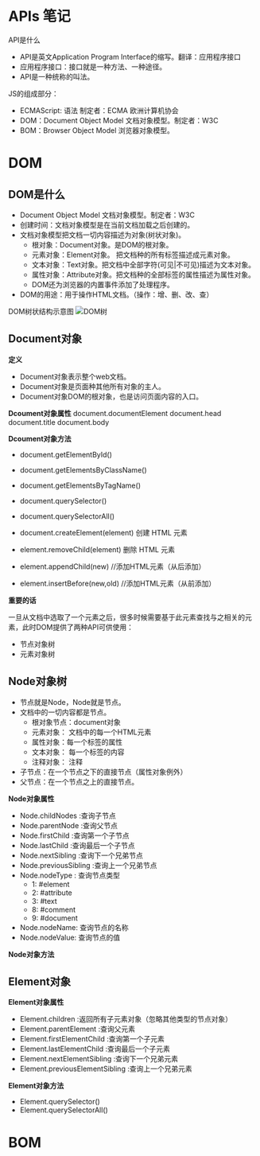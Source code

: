 # APIs 笔记



API是什么
- API是英文Application Program Interface的缩写。翻译：应用程序接口
- 应用程序接口：接口就是一种方法、一种途径。
- API是一种统称的叫法。

JS的组成部分：
- ECMAScript: 语法  制定者：ECMA 欧洲计算机协会
- DOM：Document Object Model 文档对象模型。制定者：W3C
- BOM：Browser Object Model 浏览器对象模型。


# DOM

## DOM是什么
- Document Object Model 文档对象模型。制定者：W3C
- 创建时间：文档对象模型是在当前文档加载之后创建的。
- 文档对象模型把文档一切内容描述为对象(树状对象)。
    - 根对象：Document对象。是DOM的根对象。
    - 元素对象：Element对象。 把文档种的所有标签描述成元素对象。
    - 文本对象：Text对象。把文档中全部字符(可见|不可见)描述为文本对象。
    - 属性对象：Attribute对象。把文档种的全部标签的属性描述为属性对象。
    - DOM还为浏览器的内置事件添加了处理程序。
- DOM的用途：用于操作HTML文档。（操作：增、删、改、查）

DOM树状结构示意图
![DOM树](blob/main/images/ct_htmltree.gif)


## Document对象

**定义**
- Document对象表示整个web文档。
- Document对象是页面种其他所有对象的主人。
- Document对象DOM的根对象，也是访问页面内容的入口。

**Dcoument对象属性**
document.documentElement
document.head
document.title
document.body

**Dcoument对象方法**
- document.getElementById()
- document.getElementsByClassName()
- document.getElementsByTagName()
- document.querySelector()
- document.querySelectorAll()

- document.createElement(element) 创建 HTML 元素
- element.removeChild(element)	删除 HTML 元素
- element.appendChild(new) //添加HTML元素（从后添加）
- element.insertBefore(new,old) //添加HTML元素（从前添加）

**重要的话**

一旦从文档中选取了一个元素之后，很多时候需要基于此元素查找与之相关的元素，此时DOM提供了两种API可供使用：
- 节点对象树
- 元素对象树

## Node对象树
- 节点就是Node，Node就是节点。
- 文档中的一切内容都是节点。
    - 根对象节点：document对象
    - 元素对象： 文档中的每一个HTML元素
    - 属性对象：每一个标签的属性
    - 文本对象： 每一个标签的内容
    - 注释对象： 注释
- 子节点：在一个节点之下的直接节点（属性对象例外）
- 父节点：在一个节点之上的直接节点。

**Node对象属性**
- Node.childNodes :查询子节点
- Node.parentNode :查询父节点
- Node.firstChild :查询第一个子节点
- Node.lastChild :查询最后一个子节点
- Node.nextSibling :查询下一个兄弟节点
- Node.previousSibling :查询上一个兄弟节点
- Node.nodeType : 查询节点类型
    - 1: #element
    - 2: #attribute
    - 3: #text
    - 8: #comment
    - 9: #document
- Node.nodeName: 查询节点的名称
- Node.nodeValue: 查询节点的值


**Node对象方法**


## Element对象



**Element对象属性**
- Element.children :返回所有子元素对象（忽略其他类型的节点对象）
- Element.parentElement :查询父元素
- Element.firstElementChild :查询第一个子元素
- Element.lastElementChild :查询最后一个子元素
- Element.nextElementSibling :查询下一个兄弟元素
- Element.previousElementSibling :查询上一个兄弟元素

**Element对象方法**
- Element.querySelector()
- Element.querySelectorAll()



# BOM


